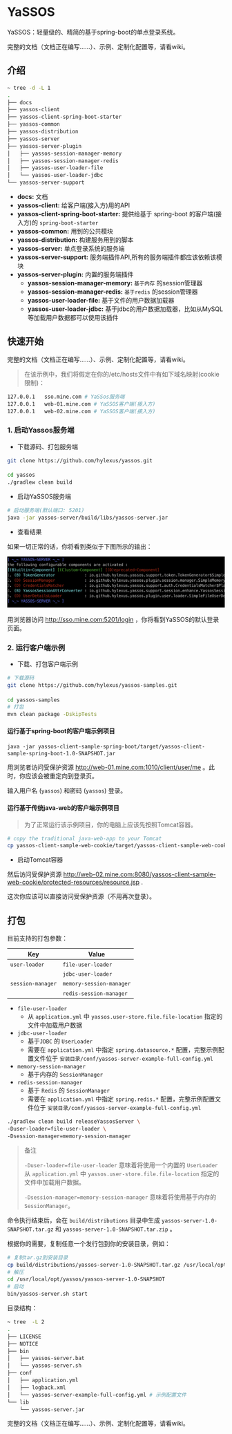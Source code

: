 # YaSSOS

YaSSOS：轻量级的、精简的基于spring-boot的单点登录系统。

完整的文档（文档正在编写……）、示例、定制化配置等，请看wiki。

## 介绍

```sh
~ tree -d -L 1
.
├── docs
├── yassos-client
├── yassos-client-spring-boot-starter
├── yassos-common
├── yassos-distribution
├── yassos-server
├── yassos-server-plugin
│   ├── yassos-session-manager-memory
│   ├── yassos-session-manager-redis
│   ├── yassos-user-loader-file
│   └── yassos-user-loader-jdbc
└── yassos-server-support
```

- **docs:** 文档
- **yassos-client:** 给客户端(接入方)用的API
- **yassos-client-spring-boot-starter:** 提供给基于 spring-boot 的客户端(接入方)的  `spring-boot-starter`  
- **yassos-common:** 用到的公共模块
- **yassos-distribution:** 构建服务用到的脚本
- **yassos-server:** 单点登录系统的服务端
- **yassos-server-support:** 服务端插件API,所有的服务端插件都应该依赖该模块
- **yassos-server-plugin:** 内置的服务端插件
  - **yassos-session-manager-memory:** `基于内存` 的session管理器
  - **yassos-session-manager-redis:** `基于redis` 的session管理器
  - **yassos-user-loader-file:** 基于文件的用户数据加载器
  - **yassos-user-loader-jdbc:** 基于jdbc的用户数据加载器，比如从MySQL等加载用户数据都可以使用该插件

## 快速开始

完整的文档（文档正在编写……）、示例、定制化配置等，请看wiki。

> 在该示例中，我们将假定在你的/etc/hosts文件中有如下域名映射(cookie限制)：

```sh
127.0.0.1	sso.mine.com # YaSSos服务端
127.0.0.1	web-01.mine.com # YaSSOS客户端(接入方)
127.0.0.1	web-02.mine.com # YaSSOS客户端(接入方)
```

### 1. 启动Yassos服务端

- 下载源码、打包服务端

```sh
git clone https://github.com/hylexus/yassos.git

cd yassos
./gradlew clean build
```

- 启动YaSSOS服务端

```sh
# 启动服务端(默认端口: 5201)
java -jar yassos-server/build/libs/yassos-server.jar
```

- 查看结果

如果一切正常的话，你将看到类似于下图所示的输出：

![yassos-server-output](docs/images/yassos-server-statistics.png)

用浏览器访问 http://sso.mine.com:5201/login ，你将看到YaSSOS的默认登录页面。

### 2. 运行客户端示例

- 下载、打包客户端示例

```sh
# 下载源码
git clone https://github.com/hylexus/yassos-samples.git

cd yassos-samples
# 打包
mvn clean package -DskipTests
```

#### 运行基于spring-boot的客户端示例项目

```
java -jar yassos-client-sample-spring-boot/target/yassos-client-sample-spring-boot-1.0-SNAPSHOT.jar
```

用浏览者访问受保护资源 http://web-01.mine.com:1010/client/user/me 。此时，你应该会被重定向到登录页。

输入用户名 (`yassos`)  和密码 (`yassos`) 登录。

#### 运行基于传统java-web的客户端示例项目

> 为了正常运行该示例项目，你的电脑上应该先按照Tomcat容器。

```sh
# copy the traditional java-web-app to your Tomcat 
cp yassos-client-sample-web-cookie/target/yassos-client-sample-web-cookie.war /path/to/apache-tomcat-8.5.41/webapps
```

- 启动Tomcat容器

然后访问受保护资源 http://web-02.mine.com:8080/yassos-client-sample-web-cookie/protected-resources/resource.jsp .

这次你应该可以直接访问受保护资源（不用再次登录）。

## 打包

目前支持的打包参数：

| Key               | Value                    |
| ----------------- | ------------------------ |
| `user-loader`     | `file-user-loader`       |
|                   | `jdbc-user-loader`       |
| `session-manager` | `memory-session-manager` |
|                   | `redis-session-manager`  |

- `file-user-loader`
  - 从 `application.yml` 中 `yassos.user-store.file.file-location` 指定的文件中加载用户数据
- `jdbc-user-loader`
  - 基于`JDBC` 的 `UserLoader`
  - 需要在 `application.yml` 中指定 `spring.datasource.*` 配置，完整示例配置文件位于 `安装目录/conf/yassos-server-example-full-config.yml`
- `memory-session-manager`
  - 基于内存的 `SessionManager`
- `redis-session-manager`
  - 基于 `Redis` 的 `SessionManager`
  - 需要在 `application.yml` 中指定 `spring.redis.*` 配置，完整示例配置文件位于 `安装目录/conf/yassos-server-example-full-config.yml`

```sh
./gradlew clean build releaseYassosServer \
-Duser-loader=file-user-loader \
-Dsession-manager=memory-session-manager
```

> 备注
>
> `-Duser-loader=file-user-loader` 意味着将使用一个内置的 `UserLoader` 从 `application.yml` 中 `yassos.user-store.file.file-location` 指定的文件中加载用户数据。
>
> `-Dsession-manager=memory-session-manager` 意味着将使用基于内存的 `SessionManager`。



命令执行结束后，会在 `build/distributions` 目录中生成  `yassos-server-1.0-SNAPSHOT.tar.gz` 和 `yassos-server-1.0-SNAPSHOT.tar.zip` 。



根据你的需要，复制任意一个发行包到你的安装目录，例如：

```sh
# 复制tar.gz到安装目录
cp build/distributions/yassos-server-1.0-SNAPSHOT.tar.gz /usr/local/opt/yassos
# 解压
cd /usr/local/opt/yassos/yassos-server-1.0-SNAPSHOT
# 启动
bin/yassos-server.sh start
```



目录结构：

```sh
~ tree  -L 2
.
├── LICENSE
├── NOTICE
├── bin
│   ├── yassos-server.bat
│   └── yassos-server.sh
├── conf
│   ├── application.yml
│   ├── logback.xml
│   └── yassos-server-example-full-config.yml # 示例配置文件
└── lib
    └── yassos-server.jar
```



完整的文档（文档正在编写……）、示例、定制化配置等，请看wiki。